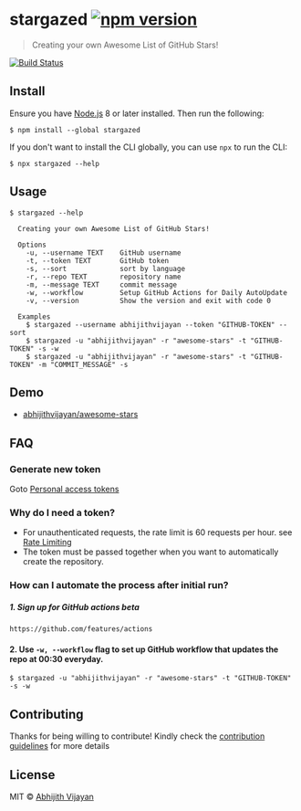 # stargazed [![npm version](https://img.shields.io/npm/v/stargazed)](https://www.npmjs.com/package/stargazed)

> Creating your own Awesome List of GitHub Stars!

[![Build Status](https://travis-ci.com/abhijithvijayan/stargazed.svg?branch=master)](https://travis-ci.com/abhijithvijayan/stargazed)

## Install

Ensure you have [Node.js](https://nodejs.org) 8 or later installed. Then run the following:

```
$ npm install --global stargazed
```

If you don't want to install the CLI globally, you can use `npx` to run the CLI:

```
$ npx stargazed --help
```

## Usage

```
$ stargazed --help

  Creating your own Awesome List of GitHub Stars!

  Options
    -u, --username TEXT    GitHub username
    -t, --token TEXT       GitHub token
    -s, --sort             sort by language
    -r, --repo TEXT  	   repository name
    -m, --message TEXT     commit message
    -w, --workflow         Setup GitHub Actions for Daily AutoUpdate
    -v, --version          Show the version and exit with code 0

  Examples
    $ stargazed --username abhijithvijayan --token "GITHUB-TOKEN" --sort
    $ stargazed -u "abhijithvijayan" -r "awesome-stars" -t "GITHUB-TOKEN" -s -w
    $ stargazed -u "abhijithvijayan" -r "awesome-stars" -t "GITHUB-TOKEN" -m "COMMIT_MESSAGE" -s
```

## Demo

- [abhijithvijayan/awesome-stars](https://github.com/abhijithvijayan/awesome-stars)

## FAQ

### Generate new token

Goto [Personal access tokens](https://github.com/settings/tokens)

### Why do I need a token?

- For unauthenticated requests, the rate limit is 60 requests per
  hour.
  see [Rate Limiting](https://developer.github.com/v3/#rate-limiting)
- The token must be passed together when you want to automatically
  create the repository.

### How can I automate the process after initial run?

##### 1. Sign up for GitHub actions beta

```
https://github.com/features/actions
```

#### 2. Use `-w, --workflow` flag to set up GitHub workflow that updates the repo at 00:30 everyday.

```
$ stargazed -u "abhijithvijayan" -r "awesome-stars" -t "GITHUB-TOKEN" -s -w
```

## Contributing

Thanks for being willing to contribute! Kindly check the [contribution guidelines](CONTRIBUTING.md) for more details

## License

MIT © [Abhijith Vijayan](https://abhijithvijayan.in)
